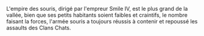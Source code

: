 L'empire des souris, dirigé par l'empreur Smile IV, est le plus grand de la vallée, bien que ses petits habitants soient faibles et craintifs, le nombre faisant la forces, l'armée souris a toujours réussis à contenir et repoussé les assaults des Clans Chats. 